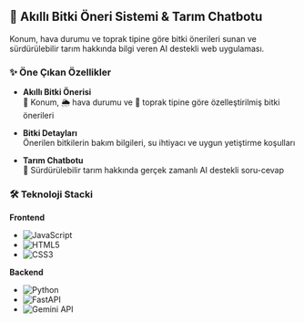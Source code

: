 ## 🌱 Akıllı Bitki Öneri Sistemi & Tarım Chatbotu
 Konum, hava durumu ve toprak tipine göre bitki önerileri sunan ve sürdürülebilir tarım hakkında bilgi veren AI destekli web uygulaması.


### ✨ Öne Çıkan Özellikler

- **Akıllı Bitki Önerisi**  
  📍 Konum, 🌦️ hava durumu ve 🌱 toprak tipine göre özelleştirilmiş bitki önerileri

- **Bitki Detayları**  
  Önerilen bitkilerin bakım bilgileri, su ihtiyacı ve uygun yetiştirme koşulları

- **Tarım Chatbotu**  
  💬 Sürdürülebilir tarım hakkında gerçek zamanlı AI destekli soru-cevap


### 🛠️ Teknoloji Stacki

**Frontend**  
- ![JavaScript](https://img.shields.io/badge/-JavaScript-F7DF1E?logo=javascript&logoColor=black)
- ![HTML5](https://img.shields.io/badge/-HTML5-E34F26?logo=html5&logoColor=white)
- ![CSS3](https://img.shields.io/badge/-CSS3-1572B6?logo=css3&logoColor=white)

**Backend**  
- ![Python](https://img.shields.io/badge/-Python-3776AB?logo=python&logoColor=white)
- ![FastAPI](https://img.shields.io/badge/FastAPI-005571?logo=fastapi&logoColor=white)
- ![Gemini API](https://img.shields.io/badge/-Gemini_API-4285F4?logo=google&logoColor=white)


